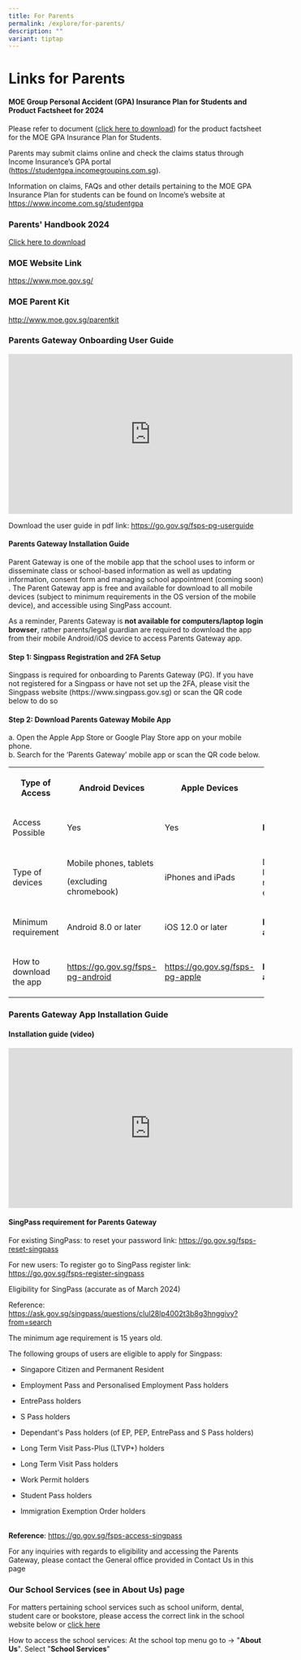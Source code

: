 ```yaml
---
title: For Parents
permalink: /explore/for-parents/
description: ""
variant: tiptap
---
```

<h1>Links for Parents</h1>
<p></p>
<p></p>
<h4>MOE Group Personal Accident (GPA) Insurance Plan for Students and Product Factsheet for 2024</h4>
<p>Please refer to document (<a href="/files/Fengshan Document Links/2024/Product_Fact_Sheet__Year_2024_May__Revised_V1.pdf" rel="noopener nofollow" target="_blank">click here to download</a>)
for the product factsheet for the MOE GPA Insurance Plan for Students.</p>
<p>Parents may submit claims online and check the claims status through Income
Insurance’s GPA portal (<a href="https://studentgpa.incomegroupins.com.sg" rel="noopener noreferrer nofollow" target="_blank">https://studentgpa.incomegroupins.com.sg</a>).</p>
<p>Information on claims, FAQs and other details pertaining to the MOE GPA
Insurance Plan for students can be found on Income’s website at <a href="https://www.income.com.sg/studentgpa" rel="noopener noreferrer nofollow" target="_blank">https://www.income.com.sg/studentgpa</a>
</p>
<p></p>
<h3><strong>Parents' Handbook 2024</strong></h3>
<p><a href="/files/Fengshan%20Document%20Links/Parents%20Handbook/Parents__Handbook_2024.pdf" rel="noopener noreferrer nofollow" target="_blank">Click here to download</a>
</p>
<h3>MOE Website Link</h3>
<p><a href="https://www.moe.gov.sg/" rel="noopener noreferrer nofollow" target="_blank">https://www.moe.gov.sg/</a>
</p>
<h3>MOE Parent Kit</h3>
<p><a href="http://www.moe.gov.sg/parentkit" rel="noopener noreferrer nofollow" target="_blank">http://www.moe.gov.sg/parentkit</a>
</p>
<h3><strong>Parents Gateway Onboarding User Guide</strong></h3>
<div class="iframe-wrapper">
<iframe height="315" width="560" allowfullscreen="true" frameborder="0" src="https://www.youtube.com/embed/PCM5o8jAncc?si=wsKK1erREhK9a1mJ"></iframe>
</div>
<p></p>
<p>Download the user guide in pdf link: <a href="https://go.gov.sg/fsps-pg-userguide" rel="noopener nofollow" target="_blank">https://go.gov.sg/fsps-pg-userguide</a>
</p>
<h4>Parents Gateway Installation Guide</h4>
<p>Parent Gateway is one of the mobile app that the school uses to inform&nbsp;or
disseminate class or school-based information as well as updating information,
consent form and managing school appointment (coming soon) . The Parent
Gateway app is free and available for download to all mobile devices (subject
to minimum requirements in the OS version of the mobile device), and accessible
using SingPass account.</p>
<p>As a reminder, Parents Gateway is <strong>not available for computers/laptop login browser</strong>,
rather parents/legal guardian are required to download the app from their
mobile Android/iOS device to access Parents Gateway app.</p>
<h4>Step 1: Singpass Registration and 2FA Setup</h4>
<p>Singpass is required for onboarding to Parents Gateway (PG). If you have
not registered for a Singpass or have not set up the 2FA, please visit
the Singpass website (https://www.singpass.gov.sg) or scan the QR code
below to do so</p>
<h4>Step 2: Download Parents Gateway Mobile App</h4>
<p>a. Open the Apple App Store or Google Play Store app on your mobile phone.
<br>b. Search for the ‘Parents Gateway’ mobile app or scan the QR code below.</p>
<table style="minWidth: 100px">
<colgroup>
<col>
<col>
<col>
<col>
</colgroup>
<tbody>
<tr>
<th rowspan="1" colspan="1">
<p>Type of Access</p>
</th>
<th rowspan="1" colspan="1">
<p>Android Devices</p>
</th>
<th rowspan="1" colspan="1">
<p>Apple Devices</p>
</th>
<th rowspan="1" colspan="1">
<p>Desktop PC/Mac</p>
</th>
</tr>
<tr>
<td rowspan="1" colspan="1">
<p>Access Possible</p>
</td>
<td rowspan="1" colspan="1">
<p>Yes</p>
</td>
<td rowspan="1" colspan="1">
<p>Yes</p>
</td>
<td rowspan="1" colspan="1">
<p><strong>No</strong>
</p>
</td>
</tr>
<tr>
<td rowspan="1" colspan="1">
<p>Type of devices</p>
</td>
<td rowspan="1" colspan="1">
<p>Mobile phones, tablets</p>
<p>(excluding chromebook)</p>
</td>
<td rowspan="1" colspan="1">
<p>iPhones and iPads</p>
</td>
<td rowspan="1" colspan="1">
<p>Desktop, laptop, macbook etc...</p>
</td>
</tr>
<tr>
<td rowspan="1" colspan="1">
<p>Minimum requirement</p>
</td>
<td rowspan="1" colspan="1">
<p>Android 8.0 or later</p>
</td>
<td rowspan="1" colspan="1">
<p>iOS 12.0 or later</p>
</td>
<td rowspan="1" colspan="1">
<p><strong>No access</strong>
</p>
</td>
</tr>
<tr>
<td rowspan="1" colspan="1">
<p>How to download the app</p>
<p></p>
</td>
<td rowspan="1" colspan="1">
<p><a href="https://go.gov.sg/fsps-pg-android" rel="noopener nofollow" target="_blank">https://go.gov.sg/fsps-pg-android</a>
</p>
<p></p>
</td>
<td rowspan="1" colspan="1">
<p><a href="https://go.gov.sg/fsps-pg-apple" rel="noopener nofollow" target="_blank">https://go.gov.sg/fsps-pg-apple</a>
</p>
<p></p>
</td>
<td rowspan="1" colspan="1">
<p><strong>No access</strong>
</p>
</td>
</tr>
</tbody>
</table>
<h3>Parents Gateway App Installation Guide</h3>
<h4>Installation guide (video)</h4>
<div class="iframe-wrapper">
<iframe height="315" width="560" allowfullscreen="true" frameborder="0" src="https://www.youtube.com/embed/tW9jwyuovOo?si=GFhxRef-mdm3XSsz"></iframe>
</div>
<h4>SingPass requirement for Parents Gateway</h4>
<p>For existing SingPass: to reset your password link: <a href="https://go.gov.sg/fsps-reset-singpass" rel="noopener nofollow" target="_blank">https://go.gov.sg/fsps-reset-singpass</a>
</p>
<p>For new users: To register go to SingPass register link: <a href="https://go.gov.sg/fsps-register-singpass" rel="noopener nofollow" target="_blank">https://go.gov.sg/fsps-register-singpass</a>
</p>
<p>Eligibility for SingPass (accurate as of March 2024)</p>
<p>Reference: <a href="https://ask.gov.sg/singpass/questions/clul28lp4002t3b8g3hnggivy?from=search" rel="noopener nofollow" target="_blank">https://ask.gov.sg/singpass/questions/clul28lp4002t3b8g3hnggivy?from=search</a>
</p>
<p>The minimum age requirement is 15 years old.</p>
<p>The following groups of users are eligible to apply for Singpass:</p>
<ul>
<li>
<p>Singapore Citizen and Permanent Resident</p>
</li>
<li>
<p>Employment Pass and Personalised Employment Pass holders</p>
</li>
<li>
<p>EntrePass holders</p>
</li>
<li>
<p>S Pass holders</p>
</li>
<li>
<p>Dependant's Pass holders (of EP, PEP, EntrePass and S Pass holders)</p>
</li>
<li>
<p>Long Term Visit Pass-Plus (LTVP+) holders</p>
</li>
<li>
<p>Long Term Visit Pass holders</p>
</li>
<li>
<p>Work Permit holders</p>
</li>
<li>
<p>Student Pass holders</p>
</li>
<li>
<p>Immigration Exemption Order holders</p>
</li>
</ul>
<p>
<br><strong>Reference</strong>: <a href="https://go.gov.sg/fsps-access-singpass" rel="noopener nofollow" target="_blank">https://go.gov.sg/fsps-access-singpass</a>
</p>
<p>For any inquiries with regards to eligibility and accessing the Parents
Gateway, please contact the General office provided in Contact Us in this
page</p>
<h3>Our School Services (see in About Us) page</h3>
<p>For matters pertaining school services such as school uniform, dental,
student care or bookstore, please access the correct link in the school
website below or <a href="https://www.fengshanpri.moe.edu.sg/explore/for-parents/school-vendor-contacts/" rel="noopener noreferrer nofollow" target="_blank">click here</a>
</p>
<p>How to access the school services: At the school top menu go to -&gt;
"<strong>About Us</strong>". Select "<strong>School Services</strong>"</p>
<p></p>